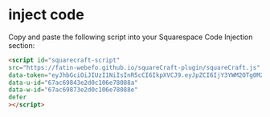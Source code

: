 <h1>inject code</h1>

Copy and paste the following script into your Squarespace Code Injection section:  

```html
<script id="squarecraft-script"
src="https://fatin-webefo.github.io/squareCraft-plugin/squareCraft.js"
data-token="eyJhbGciOiJIUzI1NiIsInR5cCI6IkpXVCJ9.eyJpZCI6IjY3YWM2OTg0M2UyZDBjMTA2ZTc4MDg4YSIsImVtYWlsIjoiamFtZXNAZ21haWwuY29tIiwidmVyaWZpZWQiOmZhbHNlLCJpYXQiOjE3MzkzNTI0NTQsImV4cCI6MTc0MTk0NDQ1NH0.WhFo_SGGVHaWpXGr5w3Mexh7b9g-Uj16-WCQQKZWUQU"
data-u-id="67ac69843e2d0c106e78088a"
data-w-id="67ac69873e2d0c106e78088e"
defer
></script>
